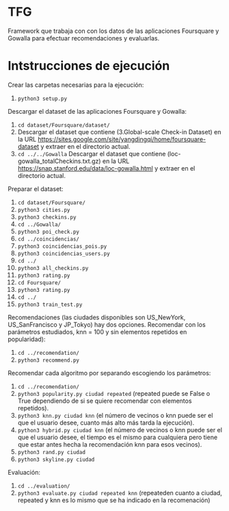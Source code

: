 # TFG

Framework que trabaja con con los datos de las aplicaciones Foursquare y Gowalla para efectuar recomendaciones y evaluarlas.

# Intstrucciones de ejecución

Crear las carpetas necesarias para la ejecución: 
1. `python3 setup.py`

Descargar el dataset de las aplicaciones Foursquare y Gowalla:
1. `cd dataset/Foursquare/dataset/`
2. Descargar el dataset que contiene (3.Global-scale Check-in Dataset) en la URL https://sites.google.com/site/yangdingqi/home/foursquare-dataset y extraer en el directorio actual.
3. `cd ../../Gowalla` Descargar el dataset que contiene (loc-gowalla_totalCheckins.txt.gz) en la URL https://snap.stanford.edu/data/loc-gowalla.html y extraer en el directorio actual.

Preparar el dataset:
1. `cd dataset/Foursquare/`
2. `python3 cities.py`
3. `python3 checkins.py`
4. `cd ../Gowalla/`
5. `python3 poi_check.py`
6. `cd ../coincidencias/`
7. `python3 coincidencias_pois.py`
8. `python3 coincidencias_users.py`
9. `cd ../`
10. `python3 all_checkins.py`
11. `python3 rating.py`
12. `cd Foursquare/`
13. `python3 rating.py`
14. `cd ../`
15. `python3 train_test.py`

Recomendaciones (las ciudades disponibles son US_NewYork, US_SanFrancisco y JP_Tokyo) hay dos opciones.
Recomendar con los parámetros estudiados, knn = 100 y sin elementos repetidos en popularidad):
1. `cd ../recomendation/`
2. `python3 recommend.py`

Recomendar cada algoritmo por separando escogiendo los parámetros:
1. `cd ../recomendation/`
2. `python3 popularity.py ciudad repeated` (repeated puede se False o True dependiendo de si se quiere recomendar con elementos repetidos).
3. `python3 knn.py ciudad knn` (el número de vecinos o knn puede ser el que el usuario desee, cuanto más alto más tarda la ejecución).
4. `python3 hybrid.py ciudad knn` (el número de vecinos o knn puede ser el que el usuario desee, el tiempo es el mismo para cualquiera pero tiene que estar antes hecha la recomendación knn para esos vecinos).
5. `python3 rand.py ciudad`
6. `python3 skyline.py ciudad`

Evaluación:
1. `cd ../evaluation/`
2. `python3 evaluate.py ciudad repeated knn` (repeateden cuanto a ciudad, repeated y knn es lo mismo que se ha indicado en la recomenación)



